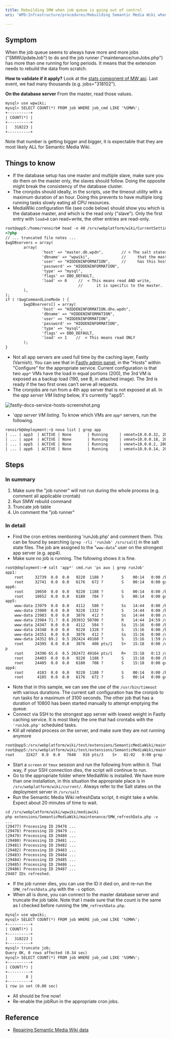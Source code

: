 ```yaml
---
title: Rebuilding SMW when job queue is going out of control
uri: 'WPD:Infrastructure/procedures/Rebuilding Semantic Media Wiki when job queue is going out of control'

---
```

## Symptom

When the job queue seems to always have more and more jobs ("SMWUpdateJob") to do and the job runner ("maintenance/runJobs.php") has more than one running for long periods. It means that the extension needs to rebuild the data from scratch.

**How to validate if it apply?** Look at the [stats component of MW api](http://docs.webplatform.org/w/api.php?action=query&meta=siteinfo&siprop=statistics). Last event, we had many thousands (e.g. jobs="318102").

**On the database server** From the master, read those values.

``` html
mysql> use wpwiki;
mysql> SELECT COUNT(*) FROM job WHERE job_cmd LIKE '%SMW%';
+----------+
| COUNT(*) |
+----------+
|   318223 |
+----------+
```

 Note that number is getting bigger and bigger, it is expectable that they are most likely ALL for Semantic Media Wiki.

## Things to know

-   If the database setup has one master and multiple slave, make sure you do them on the master only, the slaves should follow. Doing the opposite might break the consistency of the database cluster.
-   The cronjobs should ideally, in the scripts, use the timeout utility with a maximum duration of an hour. Doing this prevents to have multiple long running tasks slowly eating all CPU resources.
-   MediaWiki configuration file (see code below) should show you which is the database master, and which is the read only ("slave"). Only the first entry with `load=0` can read+write, the other entries are read-only.

``` html
root@app5:/home/renoirb# head -n 40 /srv/webplatform/wiki/CurrentSettings.php
<?php
// ... truncated file notes ...
$wgDBservers = array(
        array(
                'host' => "master.db.wpdn",        // < The salt states ensures
                'dbname' => "wpwiki",              //     that the master database server
                'user' => "HIDDENINFORMATION",     //     has this hostname among all VMs.
                'password' => "HIDDENINFORMATION",
                'type' => "mysql",
                'flags' => DBO_DEFAULT,
                'load' => 0     //  < This means read AND write,
                                //      it is specific to the master.
        ),
);
if ( !$wgCommandLineMode ) {
        $wgDBservers[] = array(
                'host' => "HIDDENINFORMATION.dho.wpdn",
                'dbname' => "HIDDENINFORMATION",
                'user' => "HIDDENINFORMATION",
                'password' => "HIDDENINFORMATION",
                'type' => "mysql",
                'flags' => DBO_DEFAULT,
                'load' => 1    //  < This means read ONLY
        );
}
```

-   Not all app servers are used full time by the caching layer, Fastly (Varnish). You can see that in [Fastly admin panel](https://app.fastly.com/), in the "Hosts" within "Configure" for the appropriate service. Current configuration is that two `app*` VMs have the load in equal portions (200), the 3rd VM is exposed as a backup load (190, see B, in attached image). The 3rd is ready if the two first ones can't serve all requests.
-   The cronjobs are run from a 4th app server that is not exposed at all. In the *app server VM listing* below, it's currently "app5".

![fastly-docs-service-hosts-screenshot.png](/WPD/assets/public/f/fb/fastly-docs-service-hosts-screenshot.png)

-   '*app server VM listing*. To know which VMs are `app*` servers, run the following.

``` html
renoirb@deployment:~$ nova list | grep app
| ... | app3  | ACTIVE | None       | Running     | vmnet=10.0.0.32, 208.113.157.171 |
| ... | app4  | ACTIVE | None       | Running     | vmnet=10.0.0.18, 208.113.157.173 |
| ... | app5  | ACTIVE | None       | Running     | vmnet=10.0.0.2, 208.113.157.166  |
| ... | app6  | ACTIVE | None       | Running     | vmnet=10.0.0.14, 208.113.157.162 |
```

## Steps

### In summary

1.  Make sure the "job runner" will not run during the whole process (e.g. comment all applicable crontab)
2.  Run SMW rebuild command
3.  Truncate job table
4.  Un comment the "job runner"

### In detail

-   Find the cron entries mentioning 'runJob.php' and comment them. This can be found by searching (`grep -rli 'runJob' /srv/salt`) in the salt state files. The job are assigned to the "`www-data`" user on the strongest app server (e.g. app4).
-   Make sure no job is running. The following shows it is fine.

``` html
root@deployment:~# salt 'app*' cmd.run 'ps aux | grep runJob'
app1:
    root     32739  0.0  0.0   9220  1188 ?        S    00:14   0:00 /bin/sh -c ps aux | grep unJob
    root     32741  0.0  0.0   6176   672 ?        S    00:14   0:00 grep unJob
app6:
    root     10650  0.0  0.0   9220  1188 ?        S    00:14   0:00 /bin/sh -c ps aux | grep unJob
    root     10652  0.0  0.0   6180   704 ?        S    00:14   0:00 grep unJob
app5:
    www-data 23979  0.0  0.0   4112   580 ?        Ss   14:44   0:00 /bin/sh -c /srv/webplatform/wiki/mediawiki-runJobs.sh #1st run
    www-data 23980  0.0  0.0   9228  1332 ?        S    14:44   0:00 /bin/bash -l /srv/webplatform/wiki/mediawiki-runJobs.sh
    www-data 23983  0.0  0.0   3876   412 ?        Ss   14:44   0:00 /usr/bin/timeout 3100 /usr/bin/php /srv/webplatform/wiki/current/maintenance/runJobs.php
    www-data 23984 71.7  0.6 203932 50700 ?        R    14:44  24:59 /usr/bin/php /srv/webplatform/wiki/current/maintenance/runJobs.php
    www-data 24347  0.0  0.0   4112   584 ?        Ss   15:16   0:00 /bin/sh -c /srv/webplatform/wiki/mediawiki-runJobs.sh #2nd run
    www-data 24348  0.0  0.0   9228  1328 ?        S    15:16   0:00 /bin/bash -l /srv/webplatform/wiki/mediawiki-runJobs.sh
    www-data 24351  0.0  0.0   3876   412 ?        Ss   15:16   0:00 /usr/bin/timeout 3100 /usr/bin/php /srv/webplatform/wiki/current/maintenance/runJobs.php
    www-data 24352 69.2  0.5 202424 49160 ?        S    15:16   1:59 /usr/bin/php /srv/webplatform/wiki/current/maintenance/runJobs.php
    root     24395  0.0  0.0   3876   408 pts/1    S+   15:18   0:00 /usr/bin/timeout 10800 /usr/bin/php /srv/webplatform/wiki/current/maintenance/runJobs.ph
p
    root     24396 65.6  0.5 202472 49164 pts/1    R+   15:18   0:13 /usr/bin/php /srv/webplatform/wiki/current/maintenance/runJobs.php
    root     24403  0.0  0.0   9220  1188 ?        S    15:18   0:00 /bin/sh -c ps aux | grep unJob
    root     24405  0.0  0.0   6180   708 ?        S    15:18   0:00 grep unJob
app4:
    root      4183  0.0  0.0   9220  1188 ?        S    00:14   0:00 /bin/sh -c ps aux | grep unJob
    root      4185  0.0  0.0   6176   672 ?        S    00:14   0:00 grep unJob
```

-   Note that in this sample, we can see the use of the `/usr/bin/timeout` with various durations. The current salt configuration has the cronjob to run tasks for a maximum of 3100 seconds. The other job that has a duration of 10800 has been started manually to attempt emptying the queue.
-   Connect via SSH to the strongest app server with lowest weight in Fastly caching service. It is most likely the one that had crontabs with the `'runJob.php'` scheduled tasks.
-   Kill all related process on the server, and make sure they are not running anymore

``` html
root@app5:/srv/webplatform/wiki/test/extensions/SemanticMediaWiki/maintenance# kill -9 24395 24351 23983
root@app5:/srv/webplatform/wiki/test/extensions/SemanticMediaWiki/maintenance# ps aux | grep unJob
root     32427  0.0  0.0   7640   916 pts/3    S+   02:02   0:00 grep --color=auto unJob
```

-   Start a `screen` or `tmux` session and run the following from within it. That way, if your SSH connection dies, the script will continue to run.
-   Go to the appropriate folder where MediaWiki is installed. We have more than one installation, in this situation the appropriate place is in `/srv/webplatform/wiki/current/`. Always refer to the Salt states on the deployment server in `/srv/salt`
-   Run the Semantic Media Wiki refreshData script, it might take a while. Expect about 20 minutes of time to wait.

``` html
cd /srv/webplatform/wiki/wpwiki/mediawiki
php extensions/SemanticMediaWiki/maintenance/SMW_refreshData.php -v
...
(29477) Processing ID 29478 ...
(29478) Processing ID 29479 ...
(29479) Processing ID 29480 ...
(29480) Processing ID 29481 ...
(29481) Processing ID 29482 ...
(29482) Processing ID 29483 ...
(29483) Processing ID 29484 ...
(29484) Processing ID 29485 ...
(29485) Processing ID 29486 ...
(29486) Processing ID 29487 ...
29487 IDs refreshed.
```

-   If the job runner dies, you can use the ID it died on, and re-run the `SMW_refreshData.php` with the `-s` option.
-   When all is done, you can connect to the master database server and truncate the job table. Note that I made sure that the count is the same as I checked before running the `SMW_refreshData.php`.

``` html
mysql> use wpwiki;
mysql> SELECT COUNT(*) FROM job WHERE job_cmd LIKE '%SMW%';
+----------+
| COUNT(*) |
+----------+
|   318223 |
+----------+
mysql> truncate job;
Query OK, 0 rows affected (0.34 sec)
mysql> SELECT COUNT(*) FROM job WHERE job_cmd LIKE '%SMW%';
+----------+
| COUNT(*) |
+----------+
|        0 |
+----------+
1 row in set (0.00 sec)
```

-   All should be fine now!
-   Re-enable the jobRun in the appropriate cron jobs.

## Reference

-   [Repairing Semantic Media Wiki data](http://semantic-mediawiki.org/wiki/Help:Repairing_SMW's_data)
